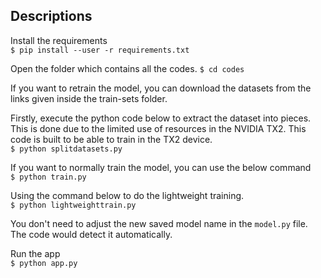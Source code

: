 ## **Descriptions**

Install the requirements \
`$ pip install --user -r requirements.txt` 

Open the folder which contains all the codes.
`$ cd codes` 

If you want to retrain the model, you can download the datasets from the links given inside the train-sets folder.

Firstly, execute the python code below to extract the dataset into pieces. This is done due to the limited use of resources in the NVIDIA TX2. This code is built to be able to train in the TX2 device. \
`$ python splitdatasets.py`

If you want to normally train the model, you can use the below command \
`$ python train.py`

Using the command below to do the lightweight training. \
`$ python lightweighttrain.py`

You don't need to adjust the new saved model name in the `model.py` file. The code would detect it automatically. 

Run the app \
`$ python app.py`